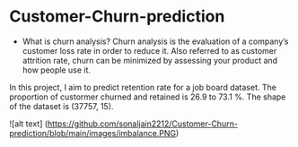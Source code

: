 # Customer-Churn-prediction


- What is churn analysis?
Churn analysis is the evaluation of a company’s customer loss rate in order to reduce it. Also referred to as customer attrition rate, churn can be minimized by assessing your product and how people use it.


In this project, I aim to predict retention rate for a job board dataset. The proportion of custormer churned and retained is 26.9 to 73.1 %. The shape of the dataset is (37757, 15).


![alt text] (https://github.com/sonaljain2212/Customer-Churn-prediction/blob/main/images/imbalance.PNG)

